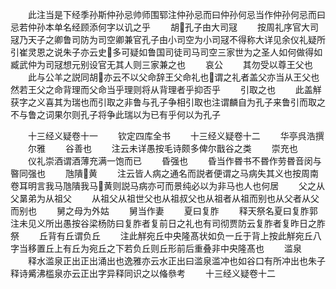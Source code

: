 <!-- { "loadSidebar": true } -->
　　此注当是下经季孙斯仲孙忌帅师围郓注仲孙忌而曰仲孙何忌当作仲孙何忌而曰忌若仲孙本单名经顾添何字以讥之乎
　　胡孔子由大司冦
　　按周礼序官大司冦乃天子之卿鲁司防为司空卿兼官孔子由小司空为小司冦不得称大详见余仪礼疑所引崔灵恩之说朱子亦云史多可疑如鲁国司徒司马司空三家世为之圣人如何做得如臧武仲为司冦想元别设官无其人则三家兼之也
　　哀公
　　其勿受以尊王父也
　　此与公羊之説同胡亦云不以父命辞王父命礼也谓之礼者盖父亦当从王父也然若王父之命背理而父命当乎理则将从背理者乎抑否乎
　　引取之也
　　此盖觧获字之义喜其为瑞也而引取之非鲁与孔子争相引取也注谓麟自为孔子来鲁引而取之不与鲁之词果尔则孔子将争此瑞以为已有乎何以为孔子

　　十三经义疑卷十一
　　钦定四库全书
　　十三经义疑卷十二
　　华亭呉浩撰
　　尔雅
　　谷善也
　　注云未详愚按毛诗颇多俾尔戬谷之类
　　崇充也
　　仪礼崇酒谓酒薄充满一饱而已
　　昏强也
　　昏当作昬书不昬作劳昬音闵与暋同强也
　　虺隤黄
　　注云皆人病之通名而説者便谓之马病失其义也按周南卷耳明言我马虺隤我马黄则説马病亦可而景纯必以为非马也人也何居
　　父之从父晜弟为从祖父
　　从祖父从祖世父也从祖叔父也从祖者从祖而别也从父者从父而别也
　　舅之母为外姑
　　舅当作妻
　　夏曰复胙
　　释天祭名夏曰复胙郭注未见义所出愚按谷梁杨防曰复胙者复前日之礼也有司彻贾防云复胙者复昨日之胙祭
　　丘背有丘谓负丘
　　注此觧宛丘中央隆髙状如负一丘于背上按此觧宛丘八字当移置丘上有丘为宛丘之下若负丘则丘形前后重叠非中央隆髙也
　　滥泉
　　释水滥泉正出正出涌出也逸雅亦云水正出曰滥泉滥冲也如谷口有所冲出也朱子释诗觱沸槛泉亦云正出字异释同识之以偹叅考
　　十三经义疑卷十二
